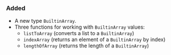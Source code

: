 ### Added

- A new type `BuiltinArray`.
- Three functions for working with `BuiltinArray` values:
  - `listToArray` (converts a list to a `BuiltinArray`)
  - `indexArray` (returns an element of a `BuiltinArray` by index)
  - `lengthOfArray` (returns the length of a `BuiltinArray`)
